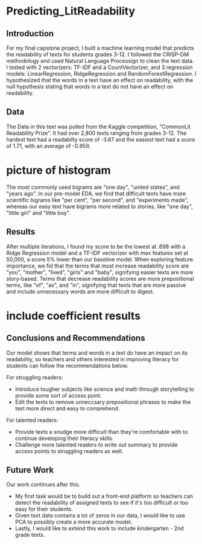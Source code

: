 # Predicting_LitReadability

## Introduction 
For my final capstone project, I built a machine learning model that predicts the readability of texts for students grades 3-12. I followed the CRISP-DM methodology and used Natural Language Processign to clean the text data. I tested with 2 vectorizers: TF-IDF and a CountVectorizer, and 3 regression models: LinearRegression, RidgeRegression and RandomForestRegression. I hypothesized that the words in a text have an effect on readability, with the null hypothesis stating that words in a text do not have an effect on readability. 

## Data 
The Data in this text was pulled from the Kaggle competition, "CommonLit Readability Prize". It had over 2,800 texts ranging from grades 3-12. The hardest text had a readabilty score of -3.67 and the easiest text had a score of 1.71, with an average of -0.959. 

# picture of histogram 

The most commonly used bigrams are "one day", "united states", and "years ago". In our pre-model EDA, we find that difficult texts have more scientific bigrams like "per cent", "per second", and "experiments made", whereas our easy text have bigrams more related to stories, like "one day", "little girl" and "little boy". 

## Results 
After multiple iterations, I found my score to be the lowest at .698 with a Ridge Regression model and a TF-IDF vectorizer with max features set at 50,000, a score 5% lower than our baseline model. When exploring feature importance, we fid that the terms that most increase readability score are "you", "mother", "lived", "girls" and "baby", signifying easier texts are more story-based. Terms that decrease readability scores are more prepositional terms, like "of", "as", and "in", signifying that texts that are more passive and include unnecessary words are more difficult to digest. 

# include coefficient results 

## Conclusions and Recommendations 
Our model shows that terms and words in a text do have an impact on its readability, so teachers and others interested in improving literacy for students can follow the recommendations below. 

For struggling readers: 
* Introduce tougher subjects like science and math through storytelling to provide some sort of access point. 
* Edit the texts to remove unneccsary prepositional phrases to make the text more direct and easy to comprehend. 

For talented readers:
* Provide texts a snudge more difficult than they're comfortable with to continue developing their literacy skills. 
* Challenge more talented readers to write out summary to provide access points to struggling readers as well. 

## Future Work 
Our work continues after this. 
* My first task would be to build out a front-end platform so teachers can detect the readability of assigned texts to see if it's too difficult or too easy for their students. 
* Given text data contains a lot of zeros in our data, I would like to use PCA to possibly create a more accurate model. 
* Lastly, I would like to extend this work to include kindergarten - 2nd grade texts. 
